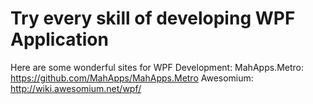 # Try every skill of developing WPF Application

Here are some wonderful sites for WPF Development:
MahApps.Metro: https://github.com/MahApps/MahApps.Metro
Awesomium: http://wiki.awesomium.net/wpf/
